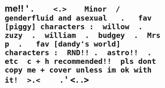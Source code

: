 # me!!         '       .       `     <.>    Minor  /  genderfluid and asexual   .   fav [piggy] characters :  willow  .  zuzy  .  william  .  budgey  .  Mrs p  .   fav [dandy's world] characters :  RND!! .  astro!!  .  etc  c + h recommended!!  pls dont copy me + cover unless im ok with it!  >.<     `       .         '                                                                                                                                                                                                                                                                                                                                                                       <.  .>
